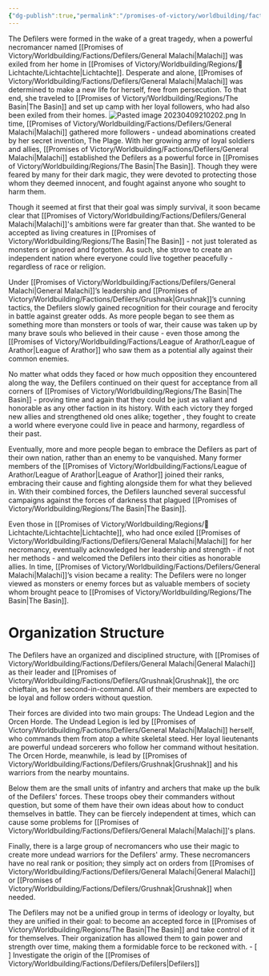```yaml
---
{"dg-publish":true,"permalink":"/promises-of-victory/worldbuilding/factions/defilers/defilers/","title":"Defilers","noteIcon":"Faction","created":"2023-01-25T02:26:53.913+01:00","updated":"2023-04-09T21:02:05.025+02:00"}
---
```





The Defilers were formed in the wake of a great tragedy, when a powerful necromancer named [[Promises of Victory/Worldbuilding/Factions/Defilers/General Malachi\|Malachi]] was exiled from her home in [[Promises of Victory/Worldbuilding/Regions/🏰Lichtachte/Lichtachte\|Lichtachte]]. Desperate and alone, [[Promises of Victory/Worldbuilding/Factions/Defilers/General Malachi\|Malachi]] was determined to make a new life for herself, free from persecution. To that end, she traveled to [[Promises of Victory/Worldbuilding/Regions/The Basin\|The Basin]] and set up camp with her loyal followers, who had also been exiled from their homes.
![Pasted image 20230409210202.png](/img/user/resources/Pictures/Pasted%20image%2020230409210202.png)
In time, [[Promises of Victory/Worldbuilding/Factions/Defilers/General Malachi\|Malachi]] gathered more followers - undead abominations created by her secret invention, The Plage. With her growing army of loyal soldiers and allies, [[Promises of Victory/Worldbuilding/Factions/Defilers/General Malachi\|Malachi]] established the Defilers as a powerful force in [[Promises of Victory/Worldbuilding/Regions/The Basin\|The Basin]]. Though they were feared by many for their dark magic, they were devoted to protecting those whom they deemed innocent, and fought against anyone who sought to harm them.

Though it seemed at first that their goal was simply survival, it soon became clear that [[Promises of Victory/Worldbuilding/Factions/Defilers/General Malachi\|Malachi]]'s ambitions were far greater than that. She wanted to be accepted as living creatures in [[Promises of Victory/Worldbuilding/Regions/The Basin\|The Basin]] - not just tolerated as monsters or ignored and forgotten. As such, she strove to create an independent nation where everyone could live together peacefully - regardless of race or religion.

Under [[Promises of Victory/Worldbuilding/Factions/Defilers/General Malachi\|General Malachi]]’s leadership and [[Promises of Victory/Worldbuilding/Factions/Defilers/Grushnak\|Grushnak]]’s cunning tactics, the Defilers slowly gained recognition for their courage and ferocity in battle against greater odds. As more people began to see them as something more than monsters or tools of war, their cause was taken up by many brave souls who believed in their cause - even those among the [[Promises of Victory/Worldbuilding/Factions/League of Arathor/League of Arathor\|League of Arathor]] who saw them as a potential ally against their common enemies. 

No matter what odds they faced or how much opposition they encountered along the way, the Defilers continued on their quest for acceptance from all corners of [[Promises of Victory/Worldbuilding/Regions/The Basin\|The Basin]] - proving time and again that they could be just as valiant and honorable as any other faction in its history. With each victory they forged new allies and strengthened old ones alike; together , they fought to create a world where everyone could live in peace and harmony, regardless of their past. 

Eventually, more and more people began to embrace the Defilers as part of their own nation, rather than an enemy to be vanquished. Many former members of the [[Promises of Victory/Worldbuilding/Factions/League of Arathor/League of Arathor\|League of Arathor]] joined their ranks, embracing their cause and fighting alongside them for what they believed in. With their combined forces, the Defilers launched several successful campaigns against the forces of darkness that plagued [[Promises of Victory/Worldbuilding/Regions/The Basin\|The Basin]].

Even those in [[Promises of Victory/Worldbuilding/Regions/🏰Lichtachte/Lichtachte\|Lichtachte]], who had once exiled [[Promises of Victory/Worldbuilding/Factions/Defilers/General Malachi\|Malachi]] for her necromancy, eventually acknowledged her leadership and strength - if not her methods - and welcomed the Defilers into their cities as honorable allies. In time, [[Promises of Victory/Worldbuilding/Factions/Defilers/General Malachi\|Malachi]]’s vision became a reality: The Defilers were no longer viewed as monsters or enemy forces but as valuable members of society whom brought peace to [[Promises of Victory/Worldbuilding/Regions/The Basin\|The Basin]].  

# Organization Structure
The Defilers have an organized and disciplined structure, with [[Promises of Victory/Worldbuilding/Factions/Defilers/General Malachi\|General Malachi]] as their leader and [[Promises of Victory/Worldbuilding/Factions/Defilers/Grushnak\|Grushnak]], the orc chieftain, as her second-in-command. All of their members are expected to be loyal and follow orders without question. 

Their forces are divided into two main groups: The Undead Legion and the Orcen Horde. The Undead Legion is led by [[Promises of Victory/Worldbuilding/Factions/Defilers/General Malachi\|Malachi]] herself, who commands them from atop a white skeletal steed. Her loyal lieutenants are powerful undead sorcerers who follow her command without hesitation. The Orcen Horde, meanwhile, is lead by [[Promises of Victory/Worldbuilding/Factions/Defilers/Grushnak\|Grushnak]] and his warriors from the nearby mountains.

Below them are the small units of infantry and archers that make up the bulk of the Defilers' forces. These troops obey their commanders without question, but some of them have their own ideas about how to conduct themselves in battle. They can be fiercely independent at times, which can cause some problems for [[Promises of Victory/Worldbuilding/Factions/Defilers/General Malachi\|Malachi]]'s plans.

Finally, there is a large group of necromancers who use their magic to create more undead warriors for the Defilers' army. These necromancers have no real rank or position; they simply act on orders from [[Promises of Victory/Worldbuilding/Factions/Defilers/General Malachi\|General Malachi]] or [[Promises of Victory/Worldbuilding/Factions/Defilers/Grushnak\|Grushnak]] when needed. 

The Defilers may not be a unified group in terms of ideology or loyalty, but they are unified in their goal: to become an accepted force in [[Promises of Victory/Worldbuilding/Regions/The Basin\|The Basin]] and take control of it for themselves. Their organization has allowed them to gain power and strength over time, making them a formidable force to be reckoned with. - [ ] Investigate the origin of the [[Promises of Victory/Worldbuilding/Factions/Defilers/Defilers\|Defilers]]
